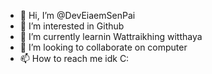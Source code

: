 - 👋 Hi, I’m @DevEiaemSenPai
- 👀 I’m interested in Github 
- 🌱 I’m currently learnin Wattraikhing witthaya
- 💞️ I’m looking to collaborate on computer  
- 📫 How to reach me idk C:

<!---
DevEiaemSenPai/DevEiaemSenPai is a ✨ special ✨ repository because its `README.md` (this file) appears on your GitHub profile.
You can click the Preview link to take a look at your changes.
--->
